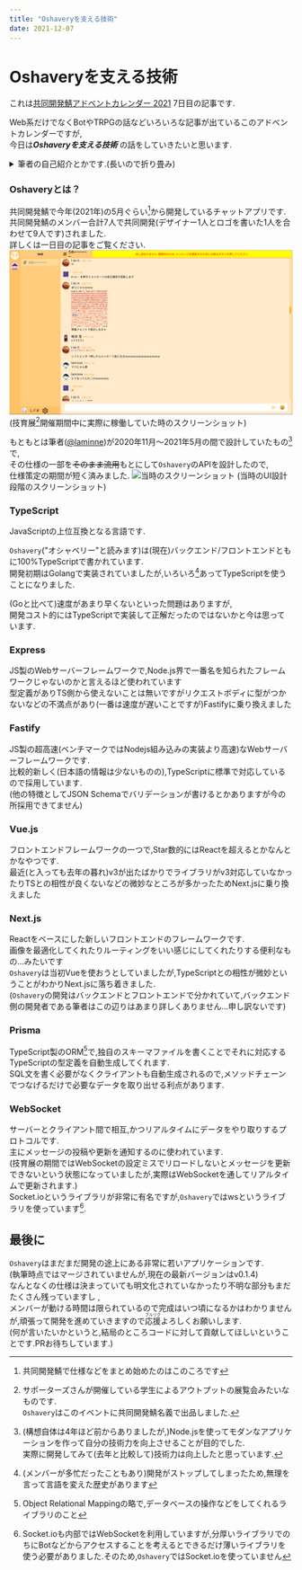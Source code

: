 ```yaml
---
title: "Oshaveryを支える技術"
date: 2021-12-07
---
```


# Oshaveryを支える技術
これは[共同開発鯖アドベントカレンダー 2021](https://qiita.com/advent-calendar/2021/growthers) 7日目の記事です.  

Web系だけでなくBotやTRPGの話などいろいろな記事が出ているこのアドベントカレンダーですが,  
今日は***Oshaveryを支える技術*** の話をしていきたいと思います.  

<details><summary>筆者の自己紹介とかです.(長いので折り畳み)</summary>
    <a href="https://twitter.com/laminne33">@laminne33569</a>です.<br>
    この1年間はほぼずっとTSを書いています.<br>
    共同開発鯖にOshaveryの開発を提案した元凶の元凶で,
    当初からバックエンドの開発を担当しています.
</details>

### Oshaveryとは？
共同開発鯖で今年(2021年)の5月ぐらい[^1]から開発しているチャットアプリです.  
共同開発鯖のメンバー合計7人で共同開発(デザイナー1人とロゴを書いた1人を合わせて9人です)されました.  
詳しくは一日目の記事をご覧ください.
![Oshaveryのスクリーンショット](https://github.com/Growthers/Oshavery-Server/raw/master/docs/oshavery-screenshot.png)
(技育展[^2]開催期間中に実際に稼働していた時のスクリーンショット)

もともとは筆者([@laminne](https://laminne33569.net))が2020年11月～2021年5月の間で設計していたもの[^3]で,  
その仕様の一部を~~そのまま流用~~もとにして`Oshavery`のAPIを設計したので,  
仕様策定の期間が短く済みました.
![当時のスクリーンショット](https://i.imgur.com/406cIfd.png)
(当時のUI設計段階のスクリーンショット)

### TypeScript
JavaScriptの上位互換となる言語です.

`Oshavery`("オシャベリー"と読みます)は(現在)バックエンド/フロントエンドともに100%TypeScriptで書かれています.  
開発初期はGolangで実装されていましたが,いろいろ[^4]あってTypeScriptを使うことになりました.  

(Goと比べて)速度があまり早くないといった問題はありますが,  
開発コスト的にはTypeScriptで実装して正解だったのではないかと今は思っています.

### Express
JS製のWebサーバーフレームワークで,Node.js界で一番名を知られたフレームワークじゃないのかと言えるほど使われています  
型定義がありTS側から使えないことは無いですがリクエストボディに型がつかないなどの不満点があり(一番は速度が遅いことですが)Fastifyに乗り換えました

### Fastify
JS製の超高速(ベンチマークではNodejs組み込みの実装より高速)なWebサーバーフレームワークです.  
比較的新しく(日本語の情報は少ないものの),TypeScriptに標準で対応しているので採用しています.  
(他の特徴としてJSON Schemaでバリデーションが書けるとかありますが今の所採用できてません)

### Vue.js
フロントエンドフレームワークの一つで,Star数的にはReactを超えるとかなんとかなやつです.  
最近(と入っても去年の暮れ)v3が出たばかりでライブラリがv3対応していなかったりTSとの相性が良くないなどの微妙なところが多かったためNext.jsに乗り換えました

### Next.js
Reactをベースにした新しいフロントエンドのフレームワークです.  
画像を最適化してくれたりルーティングをいい感じにしてくれたりする便利なもの...みたいです  
`Oshavery`は当初Vueを使おうとしていましたが,TypeScriptとの相性が微妙ということがわかりNext.jsに落ち着きました.  
(`Oshavery`の開発はバックエンドとフロントエンドで分かれていて,バックエンド側の開発者である筆者はこの辺りはあまり詳しくありません...申し訳ないです)

### Prisma
TypeScript製のORM[^5]で,独自のスキーマファイルを書くことでそれに対応するTypeScriptの型定義を自動生成してくれます.  
SQL文を書く必要がなくクライアントも自動生成されるので,メソッドチェーンでつなげるだけで必要なデータを取り出せる利点があります.  

### WebSocket
サーバーとクライアント間で相互,かつリアルタイムにデータをやり取りするプロトコルです.  
主にメッセージの投稿や更新を通知するのに使われています.  
(技育展の期間ではWebSocketの設定ミスでリロードしないとメッセージを更新できないという状態になっていましたが,実際はWebSocketを通してリアルタイムで更新されます.)  
Socket.ioというライブラリが非常に有名ですが,`Oshavery`ではwsというライブラリを使っています[^6].

## 最後に
`Oshavery`はまだまだ開発の途上にある非常に若いアプリケーションです.  
(執筆時点ではマージされていませんが,現在の最新バージョンはv0.1.4)  
なんとなくの仕様は決まっていても明文化されていなかったり不明な部分もまだたくさん残っていますし
,  
メンバーが動ける時間は限られているので完成はいつ頃になるかはわかりませんが,頑張って開発を進めていきますので<ruby>応援<rp>（</rp><rt>プルリク</rt><rp>）</rp></ruby>よろしくお願いします.  
(何が言いたいかというと,結局のところコードに対して貢献してほしいということです.PRお待ちしています.)

[^1]: 共同開発鯖で仕様などをまとめ始めたのはこのころです
[^2]: サポーターズさんが開催している学生によるアウトプットの展覧会みたいなものです.  
`Oshavery`はこのイベントに共同開発鯖名義で出品しました.
[^3]: (構想自体は4年ほど前からありましたが,)Node.jsを使ってモダンなアプリケーションを作って自分の技術力を向上させることが目的でした.  
実際に開発してみて(去年と比較して)技術力は向上したと思っています.
[^4]: (メンバーが多忙だったこともあり)開発がストップしてしまったため,無理を言って言語を変えた歴史があります
[^5]: Object Relational Mappingの略で,データベースの操作などをしてくれるライブラリのこと
[^6]: Socket.ioも内部ではWebSocketを利用していますが,分厚いライブラリでのちにBotなどからアクセスすることを考えるとできるだけ薄いライブラリを使う必要がありました.そのため,`Oshavery`ではSocket.ioを使っていません

